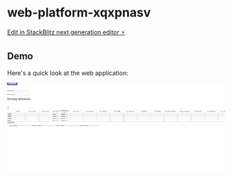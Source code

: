 # web-platform-xqxpnasv

[Edit in StackBlitz next generation editor ⚡️](https://stackblitz.com/~/github.com/temiclasses/web-platform-xqxpnasv)

## Demo
Here's a quick look at the web application:

![Home](Update-Map-Information.png)
